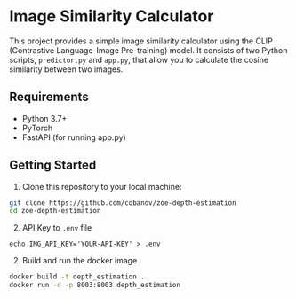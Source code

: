 # Image Similarity Calculator

This project provides a simple image similarity calculator using the CLIP (Contrastive Language-Image Pre-training) model. It consists of two Python scripts, `predictor.py` and `app.py`, that allow you to calculate the cosine similarity between two images.

## Requirements

- Python 3.7+
- PyTorch
- FastAPI (for running app.py)

## Getting Started

1. Clone this repository to your local machine:

```bash
git clone https://github.com/cobanov/zoe-depth-estimation
cd zoe-depth-estimation
```

2. API Key to  `.env` file

```
echo IMG_API_KEY='YOUR-API-KEY' > .env
```

2. Build and run the docker image

```bash
docker build -t depth_estimation .
docker run -d -p 8003:8003 depth_estimation
```
